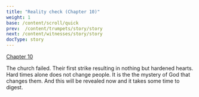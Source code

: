```yaml
---
title: "Reality check (Chapter 10)"
weight: 1
base: /content/scroll/quick
prev:  /content/trumpets/story/story
next: /content/witnesses/story/story
docType: story
---
```


[Chapter 10](https://www.bibleserver.com/NIV/Revelation10)

<a name="4ab1"></a>
The church failed. Their first strike resulting in nothing but hardened hearts. Hard times alone does not change people. It is the the mystery of God that changes them. And this will be revealed now and it takes some time to digest.

